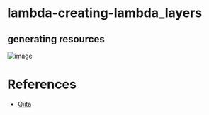 # lambda-creating-lambda_layers

## generating resources

![image]()


# References

* [Qiita](https://qiita.com/gsy0911/items/07e820a213d1e81fbe0d)